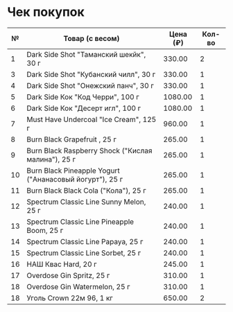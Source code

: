 # Чек покупок

| №  | Товар (с весом)                                         | Цена (₽) | Кол-во |
|----|---------------------------------------------------------|----------|--------|
| 1  | Dark Side Shot "Таманский шекйк", 30 г                  | 330.00   | 2      |
| 3  | Dark Side Shot "Кубанский чилл", 30 г                   | 330.00   | 1      |
| 4  | Dark Side Shot "Онежский панч", 30 г                    | 330.00   | 1      |
| 5  | Dark Side Кок "Код Черри", 100 г                        | 1080.00  | 1      |
| 6  | Dark Side Кок "Десерт игл", 100 г                       | 1080.00  | 1      |
| 7  | Must Have Undercoal "Ice Cream", 125 г                  | 960.00   | 1      |
| 8  | Burn Black Grapefruit , 25 г                            | 265.00   | 1      |
| 9  | Burn Black Raspberry Shock ("Кислая малина"), 25 г      | 265.00   | 1      |
| 10 | Burn Black Pineapple Yogurt ("Ананасовый йогурт"), 25 г | 265.00   | 1      |
| 11 | Burn Black Black Cola ("Кола"), 25 г                    | 265.00   | 1      |
| 12 | Spectrum Classic Line Sunny Melon, 25 г                 | 240.00   | 1      |
| 13 | Spectrum Classic Line Pineapple Boom, 25 г              | 240.00   | 1      |
| 14 | Spectrum Classic Line Papaya, 25 г                      | 240.00   | 1      |
| 15 | Spectrum Classic Line Sorbet, 25 г                      | 240.00   | 1      |
| 16 | НАШ Квас Hard, 20 г                                     | 245.00   | 1      |
| 17 | Overdose Gin Spritz, 25 г                               | 310.00   | 1      |
| 18 | Overdose Gin Watermelon, 25 г                           | 310.00   | 1      |
| 18 | Уголь Crown 22м 96, 1 кг                                | 650.00   | 2      |
